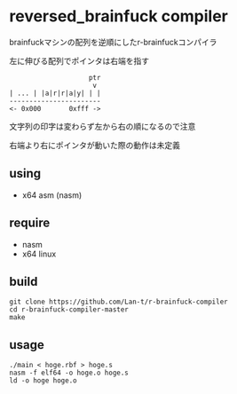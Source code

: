 # reversed_brainfuck compiler

brainfuckマシンの配列を逆順にしたr-brainfuckコンパイラ

左に伸びる配列でポインタは右端を指す

``` overview
                    ptr
                     v
| ... | |a|r|r|a|y| | |
-----------------------
<- 0x000       0xfff ->
```

文字列の印字は変わらず左から右の順になるので注意

右端より右にポインタが動いた際の動作は未定義

## using

- x64 asm (nasm)

## require

- nasm
- x64 linux

## build

``` build
git clone https://github.com/Lan-t/r-brainfuck-compiler
cd r-brainfuck-compiler-master
make
```

## usage

``` usage
./main < hoge.rbf > hoge.s
nasm -f elf64 -o hoge.o hoge.s
ld -o hoge hoge.o
```
